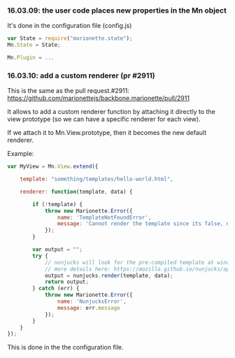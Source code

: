 ### 16.03.09: the user code places new properties in the Mn object

It's done in the configuration file (config.js)

```js
var State = require("marionette.state");
Mn.State = State;

Mn.Plugin = ...
```



### 16.03.10: add a custom renderer (pr #2911)

This is the same as the pull request.#2911:
https://github.com/marionettejs/backbone.marionette/pull/2911

It allows to add a custom renderer function by attaching it directly to the view prototype (so we can have a specific renderer for each view). 

If we attach it to Mn.View.prototype, then it becomes the new default renderer.

Example:

```js
var MyView = Mn.View.extend({

    template: "something/templates/hello-world.html",

    renderer: function(template, data) {

        if (!template) {
            throw new Marionette.Error({
                name: 'TemplateNotFoundError',
                message: 'Cannot render the template since its false, null or undefined.'
            });
        }

        var output = "";
        try {
            // nunjucks will look for the pre-compiled template at window.nunjucksPrecompiled;
            // more details here: https://mozilla.github.io/nunjucks/api.html#browser-usage
            output = nunjucks.render(template, data);
            return output;
        } catch (err) {
            throw new Marionette.Error({
                name: 'NunjucksError',
                message: err.message
            });
        }
    }
});
```

This is done in the the configuration file.